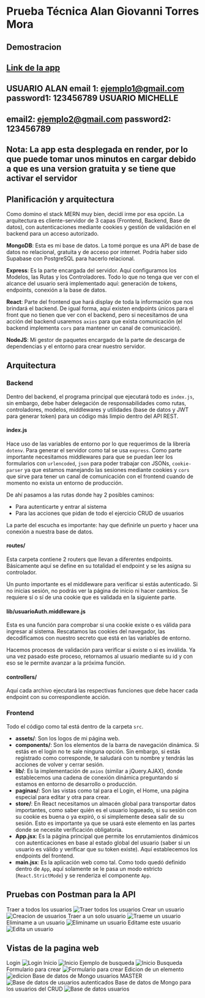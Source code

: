 # Prueba Técnica Alan Giovanni Torres Mora
## Demostracion
[Link de la app](https://pruebatecnica1-n94o.onrender.com/)
---
USUARIO ALAN
email 1:
    ejemplo1@gmail.com
password1:
    123456789
USUARIO MICHELLE
---
email2:
    ejemplo2@gmail.com
password2:
    123456789
---
Nota: La app esta desplegada en render, por lo que puede tomar unos minutos en cargar debido a que es una version gratuita y se tiene que activar el servidor
---

## Planificación y arquitectura

Como domino el stack MERN muy bien, decidí irme por esa opción. La arquitectura es cliente-servidor de 3 capas (Frontend, Backend, Base de datos), con autenticaciones mediante cookies y gestión de validación en el backend para un acceso autorizado.

**MongoDB**: Esta es mi base de datos. La tomé porque es una API de base de datos no relacional, gratuita y de acceso por internet. Podría haber sido Supabase con PostgreSQL para hacerlo relacional.

**Express**: Es la parte encargada del servidor. Aquí configuramos los Modelos, las Rutas y los Controladores. Todo lo que no tenga que ver con el alcance del usuario será implementado aquí: generación de tokens, endpoints, conexión a la base de datos.

**React**: Parte del frontend que hará display de toda la información que nos brindará el backend. De igual forma, aquí existen endpoints únicos para el front que no tienen que ver con el backend, pero si necesitamos de una acción del backend usaremos `axios` para que exista comunicación (el backend implementa `cors` para mantener un canal de comunicación).

**NodeJS**: Mi gestor de paquetes encargado de la parte de descarga de dependencias y el entorno para crear nuestro servidor.

## Arquitectura

### Backend

Dentro del backend, el programa principal que ejecutará todo es `index.js`, sin embargo, debe haber delegación de responsabilidades como rutas, controladores, modelos, middlewares y utilidades (base de datos y JWT para generar token) para un código más limpio dentro del API REST.

#### index.js

Hace uso de las variables de entorno por lo que requerimos de la librería `dotenv`. Para generar el servidor como tal se usa `express`. Como parte importante necesitamos middlewares para que se puedan leer los formularios con `urlencoded`, `json` para poder trabajar con JSONs, `cookie-parser` ya que estamos manejando las sesiones mediante cookies y `cors` que sirve para tener un canal de comunicación con el frontend cuando de momento no exista un entorno de producción.

De ahí pasamos a las rutas donde hay 2 posibles caminos:  
- Para autenticarte y entrar al sistema  
- Para las acciones que pidan de todo el ejercicio CRUD de usuarios  

La parte del escucha es importante: hay que definirle un puerto y hacer una conexión a nuestra base de datos.

#### routes/

Esta carpeta contiene 2 routers que llevan a diferentes endpoints. Básicamente aquí se define en su totalidad el endpoint y se les asigna su controlador.

Un punto importante es el middleware para verificar si estás autenticado. Si no inicias sesión, no podrás ver la página de inicio ni hacer cambios. Se requiere sí o sí de una cookie que es validada en la siguiente parte.

#### lib/usuarioAuth.middleware.js

Esta es una función para comprobar si una cookie existe o es válida para ingresar al sistema. Rescatamos las cookies del navegador, las decodificamos con nuestro secreto que está en las variables de entorno.

Hacemos procesos de validación para verificar si existe o si es inválida. Ya una vez pasado este proceso, retornamos al usuario mediante su id y con eso se le permite avanzar a la próxima función.

#### controllers/

Aquí cada archivo ejecutará las respectivas funciones que debe hacer cada endpoint con su correspondiente acción.

### Frontend

Todo el código como tal está dentro de la carpeta `src`.

- **assets/**: Son los logos de mi página web.  
- **components/**: Son los elementos de la barra de navegación dinámica. Si estás en el login no te sale ninguna opción. Sin embargo, si estás registrado como corresponde, te saludará con tu nombre y tendrás las acciones de volver y cerrar sesión.  
- **lib/**: Es la implementación de `axios` (similar a jQuery.AJAX), donde establecemos una cadena de conexión dinámica preguntando si estamos en entorno de desarrollo o producción.  
- **paginas/**: Son las vistas como tal para el Login, el Home, una página especial para editar y otra para crear.  
- **store/**: En React necesitamos un almacén global para transportar datos importantes, como saber quién es el usuario logueado, si su sesión con su cookie es buena o ya expiró, o si simplemente desea salir de su sesión. Esto es importante ya que se usará este elemento en las partes donde se necesite verificación obligatoria.  
- **App.jsx**: Es la página principal que permite los enrutamientos dinámicos con autenticaciones en base al estado global del usuario (saber si un usuario es válido y verificar que su token existe). Aquí establecemos los endpoints del frontend.  
- **main.jsx**: Es la aplicación web como tal. Como todo quedó definido dentro de `App`, aquí solamente se le pasa un modo estricto (`React.StrictMode`) y se renderiza el componente `App`.

## Pruebas con Postman para la API
Traer a todos los usuarios
![Traer todos los usuarios](./img/todosUsuarios.png)
Crear un usuario
![Creacion de usuarios](./img/creacionUsuarios.png)
Traer a un solo usuario
![Traeme un usuario](./img/traemeUsuario.png)
Eliminame a un usuario
![Eliminame un usuario](./img/eliminarUsuario.png)
Editame este usuario
![Edita un usuario](./img/editaUsuario.png)

## Vistas de la pagina web
Login
![Login](./img/image.png)
Inicio
![Inicio](./img/image-1.png)
Ejemplo de busqueda
![Inicio Busqueda](./img/image-2.png)
Formulario para crear
![Formulario para crear](./img/image-3.png)
Edicion de un elemento
![edicion](./img/image-4.png)
Base de datos de Mongo usuarios MASTER
![Base de datos de usuarios autenticados](./img/image-5.png)
Base de datos de Mongo para los usuarios del CRUD
![Base de datos usuarios](./img/image-6.png)